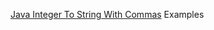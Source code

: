 [Java Integer To String With Commas](http://javadevnotes.com/java-integer-to-string-with-commas) Examples
